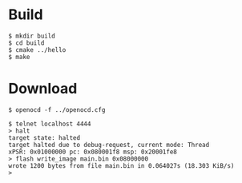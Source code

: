 # Build

    $ mkdir build
    $ cd build
    $ cmake ../hello
    $ make

# Download

    $ openocd -f ../openocd.cfg

    $ telnet localhost 4444
    > halt
    target state: halted
    target halted due to debug-request, current mode: Thread
    xPSR: 0x01000000 pc: 0x080001f8 msp: 0x20001fe8
    > flash write_image main.bin 0x08000000
    wrote 1200 bytes from file main.bin in 0.064027s (18.303 KiB/s)
    >
